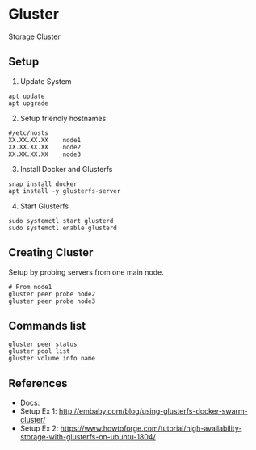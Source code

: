 # Gluster

Storage Cluster

## Setup

1. Update System
```
apt update
apt upgrade
```
2. Setup friendly hostnames:
```
#/etc/hosts
XX.XX.XX.XX    node1
XX.XX.XX.XX    node2
XX.XX.XX.XX    node3
```
3. Install Docker and Glusterfs
```
snap install docker
apt install -y glusterfs-server
```
4. Start Glusterfs
```
sudo systemctl start glusterd
sudo systemctl enable glusterd
```

## Creating Cluster

Setup by probing servers from one main node.
```
# From node1
gluster peer probe node2
gluster peer probe node3
```

## Commands list
```
gluster peer status
gluster pool list
gluster volume info name
```

## References

- Docs: 
- Setup Ex 1: http://embaby.com/blog/using-glusterfs-docker-swarm-cluster/
- Setup Ex 2: https://www.howtoforge.com/tutorial/high-availability-storage-with-glusterfs-on-ubuntu-1804/